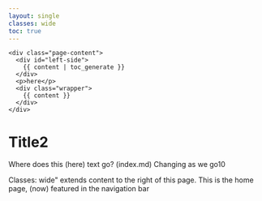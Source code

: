 ```yaml
---
layout: single
classes: wide 
toc: true
---
```


    <div class="page-content">
      <div id="left-side">
        {{ content | toc_generate }}
      </div>
      <p>here</p>
      <div class="wrapper">
        {{ content }}
      </div>
    </div>

# Title2 

Where does this (here) text go? (index.md) Changing as we go10

Classes: wide" extends content to the right of this page. This is the home page, (now) featured in the navigation bar
